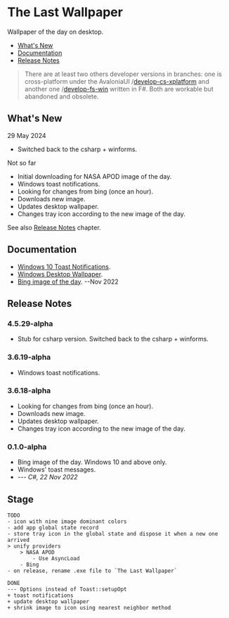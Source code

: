 # The Last Wallpaper

Wallpaper of the day on desktop.

- [What's New](#whats-new)
- [Documentation](#documentation)
- [Release Notes](#release-notes)

> There are at least two others developer versions in branches: one is cross-platform under the AvaloniaUI /[develop-cs-xplatform](https://github.com/nikvoronin/LastWallpaper/tree/develop-cs-xplatform) and another one /[develop-fs-win](https://github.com/nikvoronin/LastWallpaper/tree/develop-fs-win) written in F#. Both are workable but abandoned and obsolete.

## What's New

29 May 2024

- Switched back to the csharp + winforms.

Not so far

- Initial downloading for NASA APOD image of the day.
- Windows toast notifications.
- Looking for changes from bing (once an hour).
- Downloads new image.
- Updates desktop wallpaper.
- Changes tray icon according to the new image of the day.

See also [Release Notes](#release-notes) chapter.

## Documentation

- [Windows 10 Toast Notifications](/docs/win10_toast_notifications.md).
- [Windows Desktop Wallpaper](/docs/windows_desktop_wallpaper.md).
- [Bing image of the day](/docs/bing_nov-2022.md). --Nov 2022

## Release Notes

<!-- omit in toc -->
### 4.5.29-alpha

- Stub for csharp version. Switched back to the csharp + winforms.

<!-- omit in toc -->
### 3.6.19-alpha

- Windows toast notifications.

<!-- omit in toc -->
### 3.6.18-alpha

- Looking for changes from bing (once an hour).
- Downloads new image.
- Updates desktop wallpaper.
- Changes tray icon according to the new image of the day.

<!-- omit in toc -->
### 0.1.0-alpha

- Bing image of the day. Windows 10 and above only.
- Windows' toast messages.
- --- *C#, 22 Nov 2022*

<!-- omit in toc -->
## Stage

```text
TODO
- icon with nine image dominant colors
- add app global state record
- store tray icon in the global state and dispose it when a new one arrived
> unify providers
    > NASA APOD
        - Use AsyncLoad
    - Bing
- on release, rename .exe file to `The Last Wallpaper`

DONE
--- Options instead of Toast::setupOpt
+ toast notifications
+ update desktop wallpaper
+ shrink image to icon using nearest neighbor method
```
